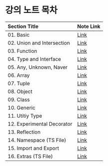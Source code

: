 # 강의 노트 목차

| Section Title              | Note Link                                 |
| :------------------------- | :---------------------------------------- |
| 01. Basic                  | [Link](src/section01/section01.md)        |
| 02. Union and Intersection | [Link](src/section02/section02.md)        |
| 03. Function               | [Link](src/section03/section03.md)        |
| 04. Type and Interface     | [Link](src/section04/section04.md)        |
| 05. Any, Unknown, Naver    | [Link](src/section05/section05.md)        |
| 06. Array                  | [Link](src/section06/section06.md)        |
| 07. Tuple                  | [Link](src/section07/section07.md)        |
| 08. Object                 | [Link](src/section08/section08.md)        |
| 09. Class                  | [Link](src/section09/section09.md)        |
| 10. Generic                | [Link](src/section10/section10.md)        |
| 11. Utitiy Type            | [Link](src/section11/section11.md)        |
| 12. Experimental Decorator | [Link](src/section12/section12.md)        |
| 13. Reflection             | [Link](src/section13/section13.md)        |
| 14. Namespace (TS File)    | [Link](src/section14/01-namespace.ts)     |
| 15. Import and Export      | [Link](src/section15/section15.md)        |
| 16. Extras (TS File)       | [Link](src/section16/01-infer-keyword.ts) |

